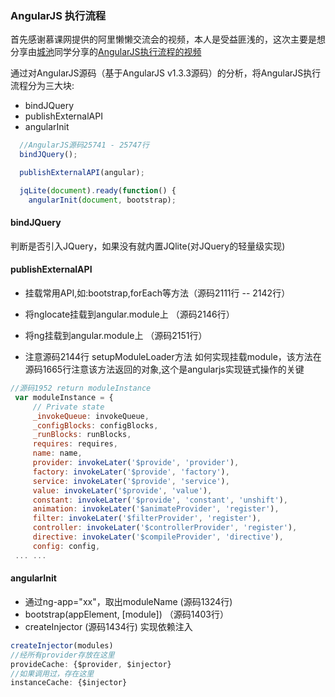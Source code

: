 ###  AngularJS 执行流程

首先感谢慕课网提供的阿里懒懒交流会的视频，本人是受益匪浅的，这次主要是想分享由[城池][0]同学分享的[AngularJS执行流程的视频][1]

通过对AngularJS源码（基于AngularJS v1.3.3源码）的分析，将AngularJS执行流程分为三大块:

-  bindJQuery
-  publishExternalAPI
-  angularInit

```javascript
  //AngularJS源码25741 - 25747行
  bindJQuery();

  publishExternalAPI(angular);

  jqLite(document).ready(function() {
    angularInit(document, bootstrap);
```

#### bindJQuery
判断是否引入JQuery，如果没有就内置JQlite(对JQuery的轻量级实现)

#### publishExternalAPI

- 挂载常用API,如:bootstrap,forEach等方法（源码2111行 -- 2142行）
- 将nglocate挂载到angular.module上 （源码2146行）
- 将ng挂载到angular.module上 （源码2151行）

- 注意源码2144行 setupModuleLoader方法 如何实现挂载module，该方法在源码1665行注意该方法返回的对象,这个是angularjs实现链式操作的关键

```javascript
//源码1952 return moduleInstance
 var moduleInstance = {
     // Private state
     _invokeQueue: invokeQueue,
     _configBlocks: configBlocks,
     _runBlocks: runBlocks,
     requires: requires,
     name: name,
     provider: invokeLater('$provide', 'provider'),
     factory: invokeLater('$provide', 'factory'),
     service: invokeLater('$provide', 'service'),
     value: invokeLater('$provide', 'value'),
     constant: invokeLater('$provide', 'constant', 'unshift'),
     animation: invokeLater('$animateProvider', 'register'),
     filter: invokeLater('$filterProvider', 'register'),
     controller: invokeLater('$controllerProvider', 'register'),
     directive: invokeLater('$compileProvider', 'directive'),
     config: config,
 ... ...
```

#### angularInit

- 通过ng-app="xx"，取出moduleName (源码1324行)
- bootstrap(appElement, [module]) （源码1403行）
- createInjector (源码1434行) 实现依赖注入 

```javascript
createInjector(modules)
//经所有provider存放在这里
provideCache: {$provider, $injector}
//如果调用过，存在这里
instanceCache: {$injector}
```

[0]:https://github.com/cc17
[1]:http://www.imooc.com/video/4245